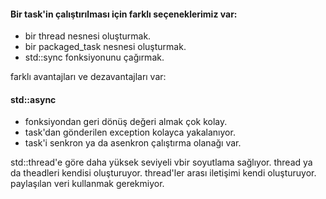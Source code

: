 #### Bir task'in çalıştırılması için farklı seçeneklerimiz var:

+ bir thread nesnesi oluşturmak.
+ bir packaged_task nesnesi oluşturmak.
+ std::sync fonksiyonunu çağırmak.

farklı avantajları ve dezavantajları var:

#### std::async
- fonksiyondan geri dönüş değeri almak çok kolay.
- task'dan gönderilen exception kolayca yakalanıyor.
- task'i senkron ya da asenkron çalıştırma olanağı var.

std::thread'e göre daha yüksek seviyeli vbir soyutlama sağlıyor.
thread ya da theadleri kendisi oluşturuyor.
thread'ler arası iletişimi kendi oluşturuyor.
paylaşılan veri kullanmak gerekmiyor.
